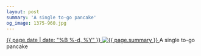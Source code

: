 ```yaml
---
layout: post
summary: 'A single to-go pancake'
og_image: 1375-960.jpg
---
```


<p>
 <time>
  <a href="/1375">
   {{ page.date | date: "%B %-d, %Y" }}
  </a>
 </time>
 <a href="/1375">
  <img alt="{{ page.summary }}" sizes="(min-width: 700px) 50vw, calc(100vw - 2rem)" src="{{ site.assets_url }}/1375-480.jpg" srcset="{{ site.assets_url }}/1375-240.jpg 240w, {{ site.assets_url }}/1375-480.jpg 480w, {{ site.assets_url }}/1375-720.jpg 720w, {{ site.assets_url }}/1375-960.jpg 960w"/>
 </a>
 <span>
  A single to-go pancake
 </span>
</p>
